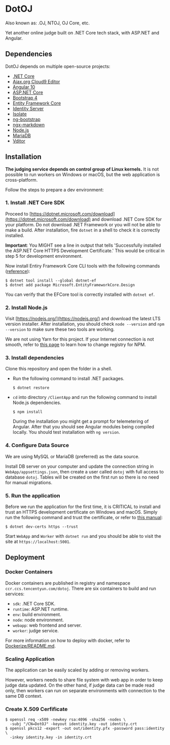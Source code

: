 ﻿# DotOJ

Also known as: .OJ, NTOJ, OJ Core, etc.

Yet another online judge built on .NET Core tech stack, with ASP.NET and Angular.

## Dependencies

DotOJ depends on multiple open-source projects:

- [.NET Core](https://dotnet.microsoft.com/)
- [Ajax.org Cloud9 Editor](https://ace.c9.io/)
- [Angular 10](https://angular.io/)
- [ASP.NET Core](https://github.com/dotnet/aspnetcore)
- [Bootstrap 4](https://getbootstrap.com/)
- [Entity Framework Core](https://github.com/dotnet/efcore)
- [Identity Server](https://identityserver.io/)
- [Isolate](https://github.com/ioi/isolate)
- [ng-bootstrap](https://ng-bootstrap.github.io/)
- [ngx-markdown](https://github.com/jfcere/ngx-markdown)
- [Node.js](https://nodejs.org/)
- [MariaDB](https://mariadb.org/)
- [Vditor](https://github.com/Vanessa219/vditor)

## Installation

**The judging service depends on control group of Linux kernels.** It is not possible to run workers on Windows or macOS, but the web application is cross-platform.

Follow the steps to prepare a dev environment:

### 1. Install .NET Core SDK

Proceed to [https://dotnet.microsoft.com/download](https://dotnet.microsoft.com/download) and download .NET Core SDK for your platform. Do not download .NET Framework or you will not be able to make a build. After installation, fire `dotnet` in a shell to check it is correctly installed.

**Important**: You MIGHT see a line in output that tells 'Successfully installed the ASP.NET Core HTTPS Development Certificate.' This would be critical in step 5 for development environment.

Now install Entiry Framework Core CLI tools with the following commands ([reference](https://docs.microsoft.com/en-us/ef/core/miscellaneous/cli/dotnet)):

```shell
$ dotnet tool install --global dotnet-ef
$ dotnet add package Microsoft.EntityFrameworkCore.Design
```

You can verify that the EFCore tool is correctly installed with `dotnet ef`.

### 2. Install Node.js

Visit [https://nodejs.org/](https://nodejs.org/) and download the latest LTS version installer. After installation, you should check `node --version` and `npm --version` to make sure these two tools are working.

We are not using Yarn for this project. If your Internet connection is not smooth, refer to [this page](https://developer.aliyun.com/mirror/NPM) to learn how to change registry for NPM.

### 3. Install dependencies

Clone this repository and open the folder in a shell.

- Run the following command to install .NET packages.
  ```shell
  $ dotnet restore
  ```
- `cd` into directory `/ClientApp` and run the following command to install Node.js dependencies.
  ```shell
  $ npm install
  ```
  During the installation you might get a prompt for telemetering of Angular. After that you should see Angular modules being compiled locally. You should test installation with `ng version`.

### 4. Configure Data Source

We are using MySQL or MariaDB (preferred) as the data source. 

Install DB server on your computer and update the connection string in `WebApp/appsettings.json`, then create a user called `dotoj` with full access to database `dotoj`. Tables will be created on the first run so there is no need for manual migrations.

### 5. Run the application

Before we run the application for the first time, it is CRITICAL to install and trust an HTTPS development certificate on Windows and macOS. Simply run the following command and trust the certificate, or refer to [this manual](https://docs.microsoft.com/en-us/aspnet/core/security/enforcing-ssl):

```shell
$ dotnet dev-certs https --trust
```

Start `WebApp` and `Worker` with `dotnet run` and you should be able to visit the site at `https://localhost:5001`.

## Deployment

### Docker Containers

Docker containers are published in registry and namespace `ccr.ccs.tencentyun.com/dotoj`. There are six containers to build and run services:

- `sdk`: .NET Core SDK.
- `runtime`: ASP.NET runtime.
- `env`: build environment.
- `node`: node environment.
- `webapp`: web frontend and server.
- `worker`: judge service.

For more information on how to deploy with docker, refer to [Dockerize/README.md](Dockerize/README.md).

### Scaling Application

The application can be easily scaled by adding or removing workers.

However, workers needs to share file system with web app in order to keep judge data updated. On the other hand, if judge data can be made read only, then workers can run on separate environments with connection to the same DB context.

### Create X.509 Cerfificate

```shell
$ openssl req -x509 -newkey rsa:4096 -sha256 -nodes \
  -subj "/CN=DotOJ" -keyout identity.key -out identity.crt
$ openssl pkcs12 -export -out out/identity.pfx -password pass:identity \
  -inkey identity.key -in identity.crt
```
